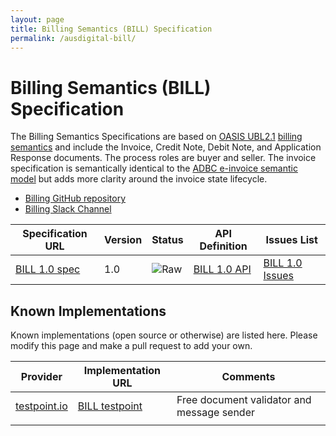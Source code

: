 ```yaml
---
layout: page
title: Billing Semantics (BILL) Specification
permalink: /ausdigital-bill/
---
```


# Billing Semantics (BILL) Specification

The Billing Semantics Specifications are based on [OASIS UBL2.1](http://docs.oasis-open.org/ubl/UBL-2.1.html) [billing semantics](http://docs.oasis-open.org/ubl/os-UBL-2.1/UBL-2.1.html#S-BILLING) and include the Invoice, Credit Note, Debit Note, and Application Response documents.  The process roles are buyer and seller.  The invoice specification is semantically identical to the [ADBC e-invoice semantic model](https://github.com/ausdigital/ausdigital-bill/blob/master/docs/1.0/eInvoicing_Semantic_Model_v1.0.pdf) but adds more clarity around the invoice state lifecycle.

* [Billing GitHub repository](https://github.com/ausdigital/ausdigital-bill)
* [Billing Slack Channel](https://ausdigital.slack.com/messages/spec-bill/)

| Specification URL | Version | Status | API Definition | Issues List |
| ----------------- | ------  | ------ | -------------- | ----------- |
| [BILL 1.0 spec](http://ausdigital.org/specs/ausdigital-bill/1.0/) | 1.0 | ![Raw](http://rfc.unprotocols.org/spec:2/COSS/raw.svg) | [BILL 1.0 API](https://swaggerhub.com/api/ausdigital/ausdigital-syn/1.0) |  [BILL 1.0 Issues](https://github.com/ausdigital/ausdigital-bill/issues)  |

## Known Implementations

Known implementations (open source or otherwise) are listed here.  Please modify this page and make a pull request to add your own.

|Provider|Implementation URL|Comments|
|--------|------------------|--------|
|[testpoint.io](http://testpoint.io/) | [BILL testpoint](http://testpoint.io/bill)| Free document validator and message sender|
|  |  |  |

